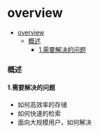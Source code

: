 # overview


<!-- @import "[TOC]" {cmd="toc" depthFrom=1 depthTo=6 orderedList=false} -->

<!-- code_chunk_output -->

- [overview](#overview)
    - [概述](#概述)
      - [1.需要解决的问题](#1需要解决的问题)

<!-- /code_chunk_output -->

### 概述

#### 1.需要解决的问题

* 如何高效率的存储
* 如何快速的检索
* 面向大规模用户，如何解决